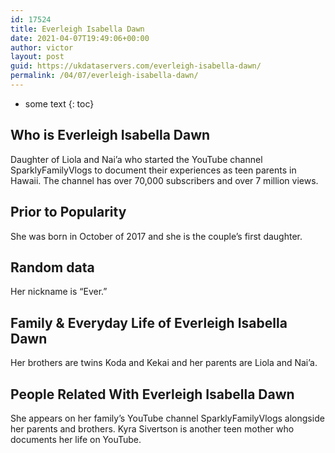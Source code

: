 ```yaml
---
id: 17524
title: Everleigh Isabella Dawn
date: 2021-04-07T19:49:06+00:00
author: victor
layout: post
guid: https://ukdataservers.com/everleigh-isabella-dawn/
permalink: /04/07/everleigh-isabella-dawn/
---
```


* some text
{: toc}


## Who is Everleigh Isabella Dawn



Daughter of Liola and Nai&#8217;a who started the YouTube channel SparklyFamilyVlogs to document their experiences as teen parents in Hawaii. The channel has over 70,000 subscribers and over 7 million views.  

                
                
                
## Prior to Popularity



She was born in October of 2017 and she is the couple&#8217;s first daughter.  

                
                
                
## Random data



Her nickname is &#8220;Ever.&#8221; 

                
                
                
## Family & Everyday Life of Everleigh Isabella Dawn



Her brothers are twins Koda and Kekai and her parents are Liola and Nai&#8217;a. 

                
                
                
## People Related With Everleigh Isabella Dawn



She appears on her family&#8217;s YouTube channel SparklyFamilyVlogs alongside her parents and brothers. Kyra Sivertson is another teen mother who documents her life on YouTube.  

                
              
            
          
          
          